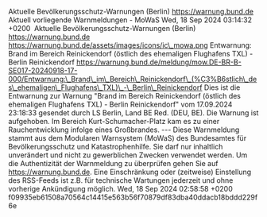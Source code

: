 Aktuelle Bevölkerungsschutz-Warnungen (Berlin) https://warnung.bund.de Aktuell vorliegende Warnmeldungen - MoWaS Wed, 18 Sep 2024 03:14:32 +0200 ![]() Aktuelle Bevölkerungsschutz-Warnungen (Berlin) https://warnung.bund.de https://warnung.bund.de/assets/images/icons/ic\_mowa.png Entwarnung: Brand im Bereich Reinickendorf (östlich des ehemaligen Flughafens TXL) - Berlin Reinickendorf https://warnung.bund.de/meldung/mow.DE-BR-B-SE017-20240918-17-000/Entwarnung:\_Brand\_im\_Bereich\_Reinickendorf\_(%C3%B6stlich\_des\_ehemaligen\_Flughafens\_TXL)\_-\_Berlin\_Reinickendorf Dies ist die Entwarnung zur Warnung "Brand im Bereich Reinickendorf (östlich des ehemaligen Flughafens TXL) - Berlin Reinickendorf" vom 17.09.2024 23:18:33 gesendet durch LS Berlin, Land BE Red. (DEU, BE). Die Warnung ist aufgehoben. Im Bereich Kurt-Schumacher-Platz kam es zu einer Rauchentwicklung infolge eines Großbrandes. ---
Diese Warnmeldung stammt aus dem Modularen Warnsystem (MoWaS) des Bundesamtes für Bevölkerungsschutz und Katastrophenhilfe.
Sie darf nur inhaltlich unverändert und nicht zu gewerblichen Zwecken verwendet werden.
Um die Authentizität der Warnmeldung zu überprüfen gehen Sie auf https://warnung.bund.de.
Eine Einschränkung oder (zeitweise) Einstellung des RSS-Feeds ist z.B. für technische Wartungen jederzeit und ohne vorherige Ankündigung möglich. Wed, 18 Sep 2024 02:58:58 +0200 f09935eb61508a70564c14415e563b56f70879df83dba40ddacb18bddd229f6e

